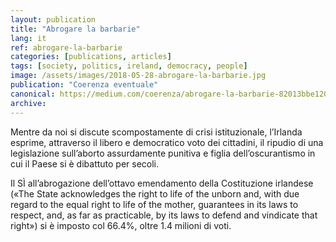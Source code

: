 ```yaml
---
layout: publication
title: "Abrogare la barbarie"
lang: it
ref: abrogare-la-barbarie
categories: [publications, articles]
tags: [society, politics, ireland, democracy, people]
image: /assets/images/2018-05-28-abrogare-la-barbarie.jpg
publication: "Coerenza eventuale"
canonical: https://medium.com/coerenza/abrogare-la-barbarie-82013bbe1200
archive:
---
```


Mentre da noi si discute scompostamente di crisi istituzionale, l’Irlanda esprime, attraverso il libero e democratico voto dei cittadini, il ripudio di una legislazione sull’aborto assurdamente punitiva e figlia dell’oscurantismo in cui il Paese si è dibattuto per secoli.

Il SÌ all’abrogazione dell’ottavo emendamento della Costituzione irlandese («The State acknowledges the right to life of the unborn and, with due regard to the equal right to life of the mother, guarantees in its laws to respect, and, as far as practicable, by its laws to defend and vindicate that right») si è imposto col 66.4%, oltre 1.4 milioni di voti.
